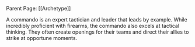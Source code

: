 Parent Page: [[Archetype]]

A commando is an expert tactician and leader that leads by example. While incredibly proficient with firearms, the commando also excels at tactical thinking. They often create openings for their teams and direct their allies to strike at opportune moments. 


